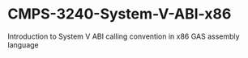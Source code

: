 # CMPS-3240-System-V-ABI-x86
Introduction to System V ABI calling convention in x86 GAS assembly language
